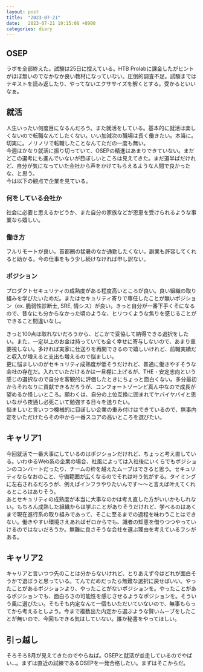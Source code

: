 ```yaml
---
layout: post
title:  "2023-07-21"
date:   2023-07-21 19:15:00 +0900
categories: diary
---
```


## OSEP
ラボを全部終えた。試験は25日に控えている。HTB Prolabに課金したがヒントがほぼ無いのでなかなか良い教材になっていない。圧倒的調査不足。試験まではテキストを読み返したり、やってないエクササイズを解くとする。受かるといいなぁ。

## 就活
人生いったい何度目になるんだろう。また就活をしている。基本的に就活は楽しくないので転職なんてしたくない。いい加減次の職場は長く働きたい。本当に。切実に。ノリノリで転職したことなんてただの一度も無い。  
今週はかなり就活に振り切っていて、OSEPの精進はあまりできていない。まだどこの選考にも進んでいないが目ぼしいところは見えてきた。まだ道半ばだけれど、自分が気になっていた会社から声をかけてもらえるような人間で良かったな、と思う。  
今は以下の観点で企業を見ている。

### 何をしている会社か
社会に必要と思えるかどうか、また自分の家族などが恩恵を受けられるような事業なら嬉しい。

### 働き方
フルリモートが良い。首都圏の猛暑のなか通勤したくない。副業も許容してくれると助かる。今の仕事をもう少し続けなければ申し訳ない。

### ポジション
プロダクトセキュリティの成熟度がある程度高いところが良い。良い組織の取り組みを学びたいためだ。またはセキュリティ寄りで専任したことが無いポジション（ex. 脆弱性診断士, SRE, 情シス）が良い。きっと自分が一番下手くそになるので、昔なにも分からなかった頃のような、ヒリつくような焦りを感じることができること間違いなし。

きっと100点は取れないだろうから、どこかで妥協して納得できる選択をしたい。また、一定以上のお金は持っていても全く幸せに寄与しないので、あまり重要視しない。多ければ実家に仕送りを再開できるので嬉しいけれど、前職実績だと収入が増えると支出も増えるので悩ましい。  
更に悩ましいのがセキュリティ成熟度が低そうだけれど、普通に働きやすそうな会社の存在だ。入れていただけるかは一旦棚に上げるが、THE・安定志向という感じの選択なので自分を客観的に評価したときにちょっと面白くない。多分最初からそれなりに貢献できるだろうが、コンフォートゾーンど真ん中なので成長が望めるか怪しいところ。願わくは、自分の上位互換に囲まれてヤバイヤバイと思いながら夜通し必死こいて勉強する日々を送りたい。  
悩ましいと言いつつ機械的に目ぼしい企業の重み付けはできているので、無事内定をいただけたらその中から一番スコアの高いところを選びたい。

## キャリア1
今回就活で一番大事にしているのはポジションだけれど、ちょっと考え直している。いわゆるWeb系の企業の場合、社風によっては入社後にいくらでもポジションのコンバートだったり、チームの枠を越えたムーブはできると思う。セキュリティならなおのこと、守備範囲が広くなるのでそれは叶う気がする。タイミングに左右されるだろうが、例えばインフラやりたいんです～～と言えば叶えてくれるところはありそう。  
あとセキュリティの成熟度が本当に大事なのかは考え直した方がいいかもしれない。もちろん成熟した組織からは学ぶことがありそうだけれど、学べるのはあくまで現在進行系の取り組みであって、そこに至るまでの過程を味わうことはできない。働きやすい環境さえあればゼロからでも、識者の知恵を借りつつやっていけるのではないだろうか。無難に良さそうな会社を選ぶ理由を考えているフシがある。

## キャリア2
キャリアと言いつつ先のことは分からないけれど、とりあえず今はどれが面白そうかで選ぼうと思っている。てんでだめだったら無難な選択に戻せばいい。やったことがあるポジションより、やったことがないポジションを。やったことがあるポジションでも、面白ろさの可能性を感じさせるようなポジションを。そういう風に選びたい。そもそも内定なんて一個もいただいていないので、無事もらってから考えるとしよう。今まで複数出た内定から選ぶような賢いムーブをしたことが無いので、今回もできる気はしていない。誰か秘書をやってほしい。

## 引っ越し
そろそろ8月が見えてきたのでやらねば。OSEPと就活が並走しているのでやばい...。まずは直近の試練であるOSEPを一発合格したい。まずはそこからだ。